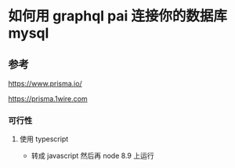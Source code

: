 # 如何用 graphql pai 连接你的数据库 mysql

## 参考

https://www.prisma.io/

https://prisma.1wire.com

### 可行性

1. 使用 typescript 
	
	- 转成 javascript 然后再 node 8.9 上运行
	




